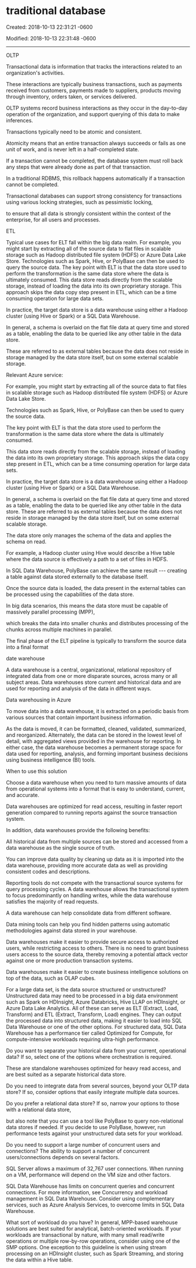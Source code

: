 # traditional database 

Created: 2018-10-13 22:31:21 -0600

Modified: 2018-10-13 22:31:48 -0600

---

OLTP



Transactional data is information that tracks the interactions related to an organization's activities.

These interactions are typically business transactions, such as payments received from customers, payments made to suppliers, products moving through inventory, orders taken, or services delivered.







OLTP systems record business interactions as they occur in the day-to-day operation of the organization, and support querying of this data to make inferences.





Transactions typically need to be atomic and consistent.



Atomicity means that an entire transaction always succeeds or fails as one unit of work, and is never left in a half-completed state.

If a transaction cannot be completed, the database system must roll back any steps that were already done as part of that transaction.



In a traditional RDBMS, this rollback happens automatically if a transaction cannot be completed.





Transactional databases can support strong consistency for transactions using various locking strategies, such as pessimistic locking,

to ensure that all data is strongly consistent within the context of the enterprise, for all users and processes.



ETL

Typical use cases for ELT fall within the big data realm. For example, you might start by extracting all of the source data to flat files in scalable storage such as Hadoop distributed file system (HDFS) or Azure Data Lake Store. Technologies such as Spark, Hive, or PolyBase can then be used to query the source data. The key point with ELT is that the data store used to perform the transformation is the same data store where the data is ultimately consumed. This data store reads directly from the scalable storage, instead of loading the data into its own proprietary storage. This approach skips the data copy step present in ETL, which can be a time consuming operation for large data sets.



In practice, the target data store is a data warehouse using either a Hadoop cluster (using Hive or Spark) or a SQL Data Warehouse.



In general, a schema is overlaid on the flat file data at query time and stored as a table, enabling the data to be queried like any other table in the data store.

These are referred to as external tables because the data does not reside in storage managed by the data store itself, but on some external scalable storage.









Relevant Azure service:





For example, you might start by extracting all of the source data to flat files in scalable storage such as Hadoop distributed file system (HDFS) or Azure Data Lake Store.

Technologies such as Spark, Hive, or PolyBase can then be used to query the source data.

The key point with ELT is that the data store used to perform the transformation is the same data store where the data is ultimately consumed.

This data store reads directly from the scalable storage, instead of loading the data into its own proprietary storage. This approach skips the data copy step present in ETL, which can be a time consuming operation for large data sets.



In practice, the target data store is a data warehouse using either a Hadoop cluster (using Hive or Spark) or a SQL Data Warehouse.

In general, a schema is overlaid on the flat file data at query time and stored as a table, enabling the data to be queried like any other table in the data store. These are referred to as external tables because the data does not reside in storage managed by the data store itself, but on some external scalable storage.



The data store only manages the schema of the data and applies the schema on read.

For example, a Hadoop cluster using Hive would describe a Hive table where the data source is effectively a path to a set of files in HDFS.

In SQL Data Warehouse, PolyBase can achieve the same result --- creating a table against data stored externally to the database itself.

Once the source data is loaded, the data present in the external tables can be processed using the capabilities of the data store.

In big data scenarios, this means the data store must be capable of massively parallel processing (MPP),

which breaks the data into smaller chunks and distributes processing of the chunks across multiple machines in parallel.



The final phase of the ELT pipeline is typically to transform the source data into a final format



date warehouse



A data warehouse is a central, organizational, relational repository of integrated data from one or more disparate sources, across many or all subject areas. Data warehouses store current and historical data and are used for reporting and analysis of the data in different ways.



Data warehousing in Azure



To move data into a data warehouse, it is extracted on a periodic basis from various sources that contain important business information.

As the data is moved, it can be formatted, cleaned, validated, summarized, and reorganized. Alternately, the data can be stored in the lowest level of detail, with aggregated views provided in the warehouse for reporting. In either case, the data warehouse becomes a permanent storage space for data used for reporting, analysis, and forming important business decisions using business intelligence (BI) tools.





When to use this solution

Choose a data warehouse when you need to turn massive amounts of data from operational systems into a format that is easy to understand, current, and accurate.



Data warehouses are optimized for read access, resulting in faster report generation compared to running reports against the source transaction system.



In addition, data warehouses provide the following benefits:



All historical data from multiple sources can be stored and accessed from a data warehouse as the single source of truth.



You can improve data quality by cleaning up data as it is imported into the data warehouse, providing more accurate data as well as providing consistent codes and descriptions.

Reporting tools do not compete with the transactional source systems for query processing cycles. A data warehouse allows the transactional system to focus predominantly on handling writes, while the data warehouse satisfies the majority of read requests.

A data warehouse can help consolidate data from different software.

Data mining tools can help you find hidden patterns using automatic methodologies against data stored in your warehouse.

Data warehouses make it easier to provide secure access to authorized users, while restricting access to others. There is no need to grant business users access to the source data, thereby removing a potential attack vector against one or more production transaction systems.

Data warehouses make it easier to create business intelligence solutions on top of the data, such as OLAP cubes.













For a large data set, is the data source structured or unstructured? Unstructured data may need to be processed in a big data environment such as Spark on HDInsight, Azure Databricks, Hive LLAP on HDInsight, or Azure Data Lake Analytics. All of these can serve as ELT (Extract, Load, Transform) and ETL (Extract, Transform, Load) engines. They can output the processed data into structured data, making it easier to load into SQL Data Warehouse or one of the other options. For structured data, SQL Data Warehouse has a performance tier called Optimized for Compute, for compute-intensive workloads requiring ultra-high performance.



Do you want to separate your historical data from your current, operational data? If so, select one of the options where orchestration is required.

These are standalone warehouses optimized for heavy read access, and are best suited as a separate historical data store.



Do you need to integrate data from several sources, beyond your OLTP data store? If so, consider options that easily integrate multiple data sources.



Do you prefer a relational data store? If so, narrow your options to those with a relational data store,

but also note that you can use a tool like PolyBase to query non-relational data stores if needed. If you decide to use PolyBase, however, run performance tests against your unstructured data sets for your workload.

Do you need to support a large number of concurrent users and connections? The ability to support a number of concurrent users/connections depends on several factors.



SQL Server allows a maximum of 32,767 user connections. When running on a VM, performance will depend on the VM size and other factors.

SQL Data Warehouse has limits on concurrent queries and concurrent connections. For more information, see Concurrency and workload management in SQL Data Warehouse. Consider using complementary services, such as Azure Analysis Services, to overcome limits in SQL Data Warehouse.

What sort of workload do you have? In general, MPP-based warehouse solutions are best suited for analytical, batch-oriented workloads. If your workloads are transactional by nature, with many small read/write operations or multiple row-by-row operations, consider using one of the SMP options. One exception to this guideline is when using stream processing on an HDInsight cluster, such as Spark Streaming, and storing the data within a Hive table.


